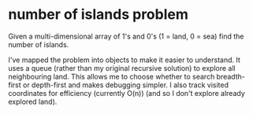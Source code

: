 # number of islands problem

Given a multi-dimensional array of 1's and 0's (1 = land, 0 = sea) find the number of islands.

I've mapped the problem into objects to make it easier to understand. It uses a queue (rather than my original recursive solution) to explore all neighbouring land. This allows me to choose whether to search breadth-first or depth-first and makes debugging simpler. I also track visited coordinates for efficiency (currently O(n)) (and so I don't explore already explored land).

